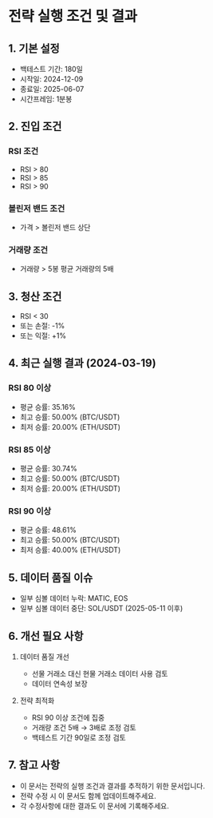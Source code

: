 # 전략 실행 조건 및 결과

## 1. 기본 설정

- 백테스트 기간: 180일
- 시작일: 2024-12-09
- 종료일: 2025-06-07
- 시간프레임: 1분봉

## 2. 진입 조건

### RSI 조건

- RSI > 80
- RSI > 85
- RSI > 90

### 볼린저 밴드 조건

- 가격 > 볼린저 밴드 상단

### 거래량 조건

- 거래량 > 5봉 평균 거래량의 5배

## 3. 청산 조건

- RSI < 30
- 또는 손절: -1%
- 또는 익절: +1%

## 4. 최근 실행 결과 (2024-03-19)

### RSI 80 이상

- 평균 승률: 35.16%
- 최고 승률: 50.00% (BTC/USDT)
- 최저 승률: 20.00% (ETH/USDT)

### RSI 85 이상

- 평균 승률: 30.74%
- 최고 승률: 50.00% (BTC/USDT)
- 최저 승률: 20.00% (ETH/USDT)

### RSI 90 이상

- 평균 승률: 48.61%
- 최고 승률: 50.00% (BTC/USDT)
- 최저 승률: 40.00% (ETH/USDT)

## 5. 데이터 품질 이슈

- 일부 심볼 데이터 누락: MATIC, EOS
- 일부 심볼 데이터 중단: SOL/USDT (2025-05-11 이후)

## 6. 개선 필요 사항

1. 데이터 품질 개선

   - 선물 거래소 대신 현물 거래소 데이터 사용 검토
   - 데이터 연속성 보장

2. 전략 최적화
   - RSI 90 이상 조건에 집중
   - 거래량 조건 5배 → 3배로 조정 검토
   - 백테스트 기간 90일로 조정 검토

## 7. 참고 사항

- 이 문서는 전략의 실행 조건과 결과를 추적하기 위한 문서입니다.
- 전략 수정 시 이 문서도 함께 업데이트해주세요.
- 각 수정사항에 대한 결과도 이 문서에 기록해주세요.
